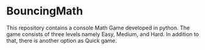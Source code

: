 # BouncingMath
This repository contains a console Math Game developed in python. The game consists of three levels namely Easy, Medium, and Hard. In addition to that,  there is  another option as Quick game. 
